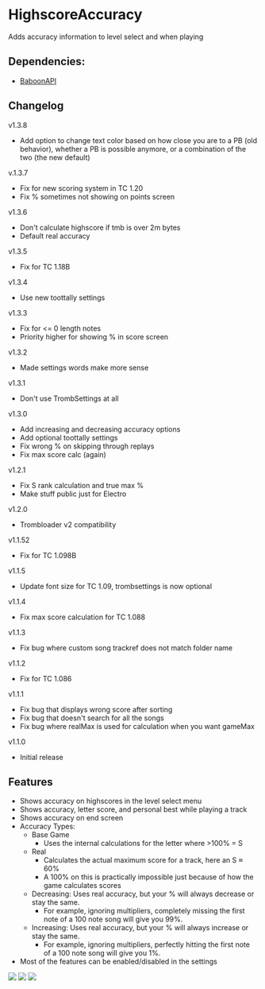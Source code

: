 # HighscoreAccuracy
Adds accuracy information to level select and when playing

## Dependencies:
- [BaboonAPI](https://github.com/tc-mods/BaboonAPI)

## Changelog
v1.3.8
- Add option to change text color based on how close you are to a PB (old behavior), whether a PB is possible anymore, or a combination of the two (the new default)

v.1.3.7
- Fix for new scoring system in TC 1.20
- Fix % sometimes not showing on points screen

v1.3.6
- Don't calculate highscore if tmb is over 2m bytes
- Default real accuracy

v1.3.5
- Fix for TC 1.18B

v1.3.4
- Use new toottally settings

v1.3.3
- Fix for <= 0 length notes
- Priority higher for showing % in score screen

v1.3.2
- Made settings words make more sense

v1.3.1
- Don't use TrombSettings at all

v1.3.0
- Add increasing and decreasing accuracy options
- Add optional toottally settings
- Fix wrong % on skipping through replays
- Fix max score calc (again)

v1.2.1
- Fix S rank calculation and true max %
- Make stuff public just for Electro

v1.2.0
- Trombloader v2 compatibility

v1.1.52
- Fix for TC 1.098B

v1.1.5
- Update font size for TC 1.09, trombsettings is now optional

v1.1.4
- Fix max score calculation for TC 1.088

v1.1.3
- Fix bug where custom song trackref does not match folder name

v1.1.2
- Fix for TC 1.086

v1.1.1
- Fix bug that displays wrong score after sorting
- Fix bug that doesn't search for all the songs
- Fix bug where realMax is used for calculation when you want gameMax

v1.1.0
- Initial release

## Features
- Shows accuracy on highscores in the level select menu
- Shows accuracy, letter score, and personal best while playing a track
- Shows accuracy on end screen
- Accuracy Types:
  - Base Game
    - Uses the internal calculations for the letter where >100% = S
  - Real
    - Calculates the actual maximum score for a track, here an S ≈ 60%
    - A 100% on this is practically impossible just because of how the game calculates scores
  - Decreasing: Uses real accuracy, but your % will always decrease or stay the same.
    - For example, ignoring multipliers, completely missing the first note of a 100 note song will give you 99%.
  - Increasing: Uses real accuracy, but your % will always increase or stay the same.
    - For example, ignoring multipliers, perfectly hitting the first note of a 100 note song will give you 1%.
- Most of the features can be enabled/disabled in the settings

<img src="https://i.imgur.com/LWLTWFz.jpg"/>
<img src="https://i.imgur.com/EDYfzlU.jpg"/>
<img src="https://i.imgur.com/gspIepv.jpg"/>
